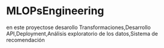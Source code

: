 # MLOPsEngineering
en este proyectose desarollo Transformaciones,Desarrollo API,Deployment,Análisis exploratorio de los datos,Sistema de recomendación

